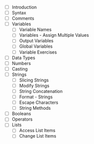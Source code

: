 - [ ] Introduction
- [ ] Syntax
- [ ] Comments
- [ ] Variables
  - [ ] Variable Names
  - [ ] Variables - Assign Multiple Values
  - [ ] Output Variables
  - [ ] Global Variables
  - [ ] Variable Exercises
- [ ] Data Types
- [ ] Numbers
- [ ] Casting
- [ ] Strings
  - [ ] Slicing Strings
  - [ ] Modify Strings
  - [ ] String Concatenation
  - [ ] Format - Strings
  - [ ] Escape Characters
  - [ ] String Methods
- [ ] Booleans
- [ ] Operators
- [ ] Lists
  - [ ] Access List Items
  - [ ] Change List Items
